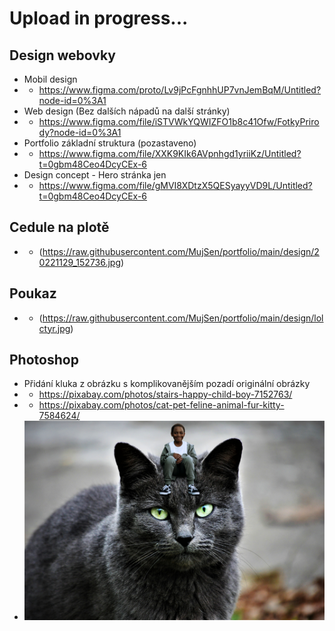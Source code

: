 # Upload in progress...
## Design webovky
* Mobil design
* - https://www.figma.com/proto/Lv9jPcFgnhhUP7vnJemBqM/Untitled?node-id=0%3A1
* Web design (Bez dalších nápadů na další stránky)
* - https://www.figma.com/file/iSTVWkYQWIZFO1b8c41Ofw/FotkyPrirody?node-id=0%3A1
* Portfolio základní struktura (pozastaveno)
* - https://www.figma.com/file/XXK9KIk6AVpnhgd1yriiKz/Untitled?t=0gbm48Ceo4DcyCEx-6
* Design concept - Hero stránka jen
* - https://www.figma.com/file/gMVI8XDtzX5QESyayyVD9L/Untitled?t=0gbm48Ceo4DcyCEx-6
## Cedule na plotě
* - (https://raw.githubusercontent.com/MujSen/portfolio/main/design/20221129_152736.jpg)
## Poukaz
* - (https://raw.githubusercontent.com/MujSen/portfolio/main/design/lolctyr.jpg)
## Photoshop
* Přidání kluka z obrázku s komplikovanějším pozadí originální obrázky
* - https://pixabay.com/photos/stairs-happy-child-boy-7152763/
* - https://pixabay.com/photos/cat-pet-feline-animal-fur-kitty-7584624/
* ![Zde by měl být obrázek kluka sedícího na kočce](https://raw.githubusercontent.com/MujSen/portfolio/main/design/kockaakluk.jpg)
